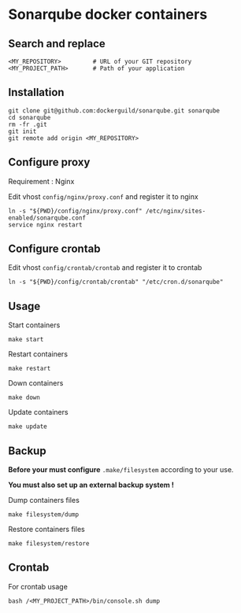 # Sonarqube docker containers

## Search and replace

    <MY_REPOSITORY>         # URL of your GIT repository
    <MY_PROJECT_PATH>       # Path of your application

## Installation

    git clone git@github.com:dockerguild/sonarqube.git sonarqube
    cd sonarqube
    rm -fr .git
    git init
    git remote add origin <MY_REPOSITORY>

## Configure proxy

Requirement : Nginx

Edit vhost `config/nginx/proxy.conf` and register it to nginx

    ln -s "${PWD}/config/nginx/proxy.conf" /etc/nginx/sites-enabled/sonarqube.conf
    service nginx restart

## Configure crontab

Edit vhost `config/crontab/crontab` and register it to crontab

    ln -s "${PWD}/config/crontab/crontab" "/etc/cron.d/sonarqube"

## Usage

Start containers

    make start

Restart containers

    make restart

Down containers

    make down

Update containers

    make update

## Backup

**Before your must configure** `.make/filesystem` according to your use.

**You must also set up an external backup system !**

Dump containers files

    make filesystem/dump

Restore containers files

    make filesystem/restore

## Crontab

For crontab usage

    bash /<MY_PROJECT_PATH>/bin/console.sh dump
